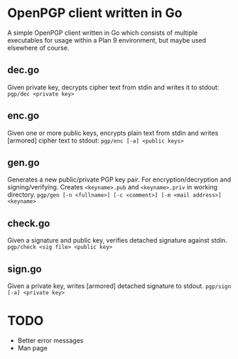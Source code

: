 # OpenPGP client written in Go

A simple OpenPGP client written in Go which consists of multiple executables for usage within a Plan 9 environment, but maybe used elsewhere of course.

## dec.go

Given private key, decrypts cipher text from stdin and writes it to stdout:
`pgp/dec <private key>`

## enc.go

Given one or more public keys, encrypts plain text from stdin and writes [armored] cipher text to stdout:
`pgp/enc [-a] <public keys>`

## gen.go

Generates a new public/private PGP key pair. For encryption/decryption and signing/verifying.
Creates `<keyname>.pub` and `<keyname>.priv` in working directory.
`pgp/gen [-n <fullname>] [-c <comment>] [-m <mail address>] <keyname>`

## check.go

Given a signature and public key, verifies detached signature against stdin.
`pgp/check <sig file> <public key>`

## sign.go

Given a private key, writes [armored] detached signature to stdout.
`pgp/sign [-a] <private key>`

# TODO
* Better error messages
* Man page
